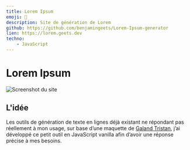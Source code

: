 ```yaml
---
title: Lorem Ipsum
emoji: 🔮
description: Site de génération de Lorem
github: https://github.com/benjamingeets/Lorem-Ipsum-generator
lien: https://lorem.geets.dev
techno:
    - JavaScript
---
```


# Lorem Ipsum

![Screenshot du site](/img/lorem.webp)

## L'idée

Les outils de génération de texte en lignes déjà existant ne répondant pas réellement à mon usage, sur base d’une maquette de [Galand Tristan](https://galandtristan.be/), j’ai développé ce petit outil en JavaScript vanilla afin d’avoir une réponse précise à mes besoins.

